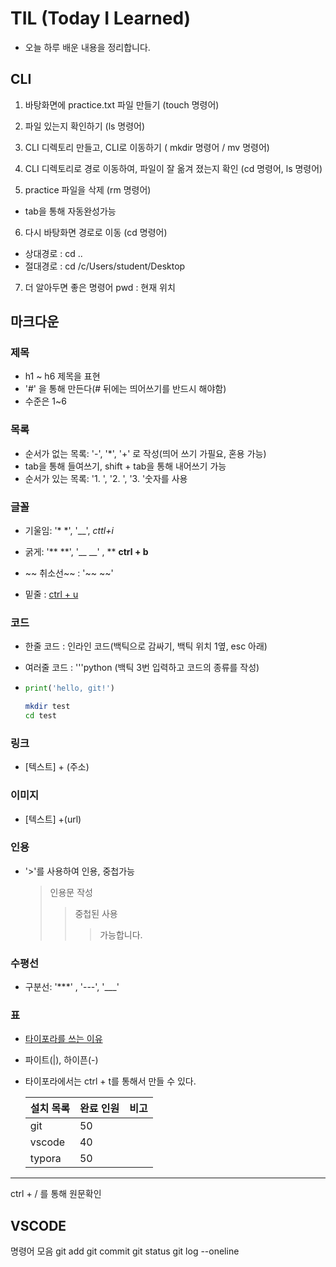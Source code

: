# TIL (Today I Learned)
- 오늘 하루 배운 내용을 정리합니다.

## CLI
1. 바탕화면에 
practice.txt 파일 만들기
(touch 명령어)

2. 파일 있는지 확인하기
(ls 명령어)

3. CLI 디렉토리 만들고,
CLI로 이동하기
( mkdir 명령어 / mv 명령어)

4. CLI 디렉토리로 경로 이동하여, 
파일이 잘 옮겨 졌는지 확인
(cd 명령어, ls 명령어)

5. practice 파일을 삭제
(rm 명령어)
* tab을 통해 자동완성가능

6. 다시 바탕화면 경로로 이동
(cd 명령어)
- 상대경로 : cd ..
- 절대경로 : cd /c/Users/student/Desktop

7. 더 알아두면 좋은 명령어
pwd : 현재 위치

## 마크다운

### 제목

- h1 ~ h6 제목을 표현
- '#' 을 통해 만든다(# 뒤에는 띄어쓰기를 반드시 해야함)
- 수준은 1~6

### 목록

- 순서가 없는 목록:  '-', '*', '+' 로 작성(띄어 쓰기 가필요, 혼용 가능)
- tab을 통해 들여쓰기, shift + tab을 통해 내어쓰기 가능
- 순서가 있는 목록: '1. ', '2. ', '3. '숫자를 사용

### 글꼴

- 기울임: '* *', '__', *cttl+i*

- 굵게: '** **', '__ __' , ** **ctrl + b** 

- ~~ 취소선~~ : '~~ ~~'

- 밑줄 : <u>ctrl + u</u>

### 코드

- 한줄 코드 : 인라인 코드(백틱으로 감싸기, 백틱 위치 1옆, esc 아래)

- 여러줄 코드 : '''python (백틱 3번 입력하고 코드의 종류를 작성)

- ```python
  print('hello, git!')
  ```

  ``` bash
  mkdir test
  cd test
  ```

### 링크

- [텍스트] + (주소)

### 이미지

- [텍스트] +(url)

### 인용

- '>'를 사용하여 인용, 중첩가능

  > 인용문 작성
  >
  >  >중첩된 사용
  >  >
  >  >> 가능합니다.

### 수평선

- 구분선: '***' , '---', '___'

### 표

- <u>타이포라를 쓰는 이유</u>

- 파이트(|), 하이픈(-)

- 타이포라에서는 ctrl + t를 통해서 만들 수 있다.

  | **설치 목록** | **완료 인원** | **비고** |
  | ------------- | ------------- | -------- |
  | git           | 50            |          |
  | vscode        | 40            |          |
  | typora        | 50            |          |

***
  
ctrl + / 를 통해 원문확인
  
## VSCODE

명령어 모음
git add
git commit
git status
git log --oneline